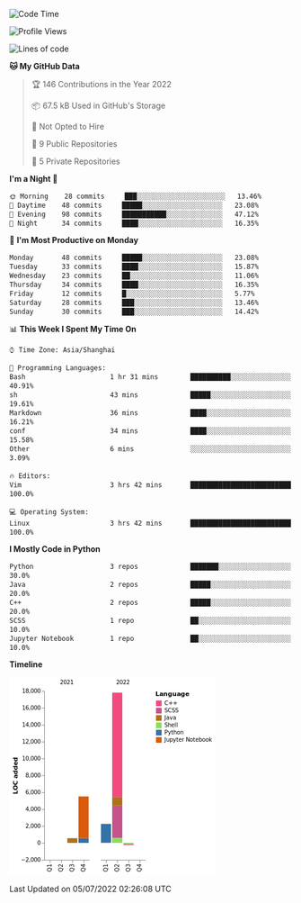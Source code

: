 <!--START_SECTION:waka-->
![Code Time](http://img.shields.io/badge/Code%20Time-3%20hrs%2014%20mins-blue)

![Profile Views](http://img.shields.io/badge/Profile%20Views-8-blue)

![Lines of code](https://img.shields.io/badge/From%20Hello%20World%20I%27ve%20Written-26%20Thousand%20lines%20of%20code-blue)

**🐱 My GitHub Data** 

> 🏆 146 Contributions in the Year 2022
 > 
> 📦 67.5 kB Used in GitHub's Storage 
 > 
> 🚫 Not Opted to Hire
 > 
> 📜 9 Public Repositories 
 > 
> 🔑 5 Private Repositories  
 > 
**I'm a Night 🦉** 

```text
🌞 Morning    28 commits     ███░░░░░░░░░░░░░░░░░░░░░░   13.46% 
🌆 Daytime    48 commits     █████░░░░░░░░░░░░░░░░░░░░   23.08% 
🌃 Evening    98 commits     ███████████░░░░░░░░░░░░░░   47.12% 
🌙 Night      34 commits     ████░░░░░░░░░░░░░░░░░░░░░   16.35%

```
📅 **I'm Most Productive on Monday** 

```text
Monday       48 commits     █████░░░░░░░░░░░░░░░░░░░░   23.08% 
Tuesday      33 commits     ████░░░░░░░░░░░░░░░░░░░░░   15.87% 
Wednesday    23 commits     ██░░░░░░░░░░░░░░░░░░░░░░░   11.06% 
Thursday     34 commits     ████░░░░░░░░░░░░░░░░░░░░░   16.35% 
Friday       12 commits     █░░░░░░░░░░░░░░░░░░░░░░░░   5.77% 
Saturday     28 commits     ███░░░░░░░░░░░░░░░░░░░░░░   13.46% 
Sunday       30 commits     ███░░░░░░░░░░░░░░░░░░░░░░   14.42%

```


📊 **This Week I Spent My Time On** 

```text
⌚︎ Time Zone: Asia/Shanghai

💬 Programming Languages: 
Bash                     1 hr 31 mins        ██████████░░░░░░░░░░░░░░░   40.91% 
sh                       43 mins             █████░░░░░░░░░░░░░░░░░░░░   19.61% 
Markdown                 36 mins             ████░░░░░░░░░░░░░░░░░░░░░   16.21% 
conf                     34 mins             ████░░░░░░░░░░░░░░░░░░░░░   15.58% 
Other                    6 mins              ░░░░░░░░░░░░░░░░░░░░░░░░░   3.09%

🔥 Editors: 
Vim                      3 hrs 42 mins       █████████████████████████   100.0%

💻 Operating System: 
Linux                    3 hrs 42 mins       █████████████████████████   100.0%

```

**I Mostly Code in Python** 

```text
Python                   3 repos             ███████░░░░░░░░░░░░░░░░░░   30.0% 
Java                     2 repos             █████░░░░░░░░░░░░░░░░░░░░   20.0% 
C++                      2 repos             █████░░░░░░░░░░░░░░░░░░░░   20.0% 
SCSS                     1 repo              ██░░░░░░░░░░░░░░░░░░░░░░░   10.0% 
Jupyter Notebook         1 repo              ██░░░░░░░░░░░░░░░░░░░░░░░   10.0%

```


**Timeline**

![Chart not found](https://raw.githubusercontent.com/kopp4/kopp4/main/charts/bar_graph.png) 


 Last Updated on 05/07/2022 02:26:08 UTC
<!--END_SECTION:waka-->
